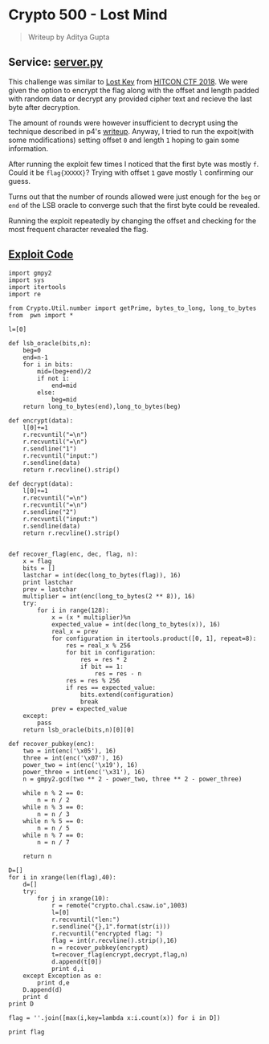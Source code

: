 # Crypto 500 - Lost Mind

> Writeup by Aditya Gupta

## Service: [server.py](server.py)

This challenge was similar to [Lost Key](https://ctftime.org/task/6888) from [HITCON CTF 2018](https://ctf.hitcon.org). We were given the option to encrypt the flag along with the offset and length padded with random data or decrypt any provided cipher text and recieve the last byte after decryption.

The amount of rounds were however insufficient to decrypt using the technique described in p4's [writeup](https://github.com/p4-team/ctf/tree/master/2018-10-20-hitcon/crypto_rsa). Anyway, I tried to run the expoit(with some modifications) setting offset `0` and length `1` hoping to gain some information. 

After running the exploit few times I noticed that the first byte was mostly `f`. Could it be `flag{XXXXX}`? Trying with offset `1` gave mostly `l` confirming our guess. 

Turns out that the number of rounds allowed were just enough for the `beg` or `end` of the LSB oracle to converge such that the first byte could be revealed.

Running the exploit repeatedly by changing the offset and checking for the most frequent character revealed the flag.

## [Exploit Code](lost_mind.py)

```
import gmpy2
import sys
import itertools
import re

from Crypto.Util.number import getPrime, bytes_to_long, long_to_bytes
from  pwn import *

l=[0]

def lsb_oracle(bits,n):
	beg=0
	end=n-1
	for i in bits:
		mid=(beg+end)/2
		if not i:
			end=mid
		else:
			beg=mid
	return long_to_bytes(end),long_to_bytes(beg)

def encrypt(data):
	l[0]+=1
	r.recvuntil("=\n")
	r.recvuntil("=\n")
	r.sendline("1")
	r.recvuntil("input:")
	r.sendline(data)
	return r.recvline().strip()

def decrypt(data):
	l[0]+=1
	r.recvuntil("=\n")
	r.recvuntil("=\n")
	r.sendline("2")
	r.recvuntil("input:")
	r.sendline(data)
	return r.recvline().strip()	


def recover_flag(enc, dec, flag, n):
    x = flag
    bits = []
    lastchar = int(dec(long_to_bytes(flag)), 16)
    print lastchar
    prev = lastchar
    multiplier = int(enc(long_to_bytes(2 ** 8)), 16)
    try:
        for i in range(128):
            x = (x * multiplier)%n
            expected_value = int(dec(long_to_bytes(x)), 16)
            real_x = prev
            for configuration in itertools.product([0, 1], repeat=8):
                res = real_x % 256
                for bit in configuration:
                    res = res * 2
                    if bit == 1:
                        res = res - n
                res = res % 256
                if res == expected_value:
                    bits.extend(configuration)
                    break
            prev = expected_value
    except:
        pass
    return lsb_oracle(bits,n)[0][0]

def recover_pubkey(enc):
    two = int(enc('\x05'), 16)
    three = int(enc('\x07'), 16)
    power_two = int(enc('\x19'), 16)
    power_three = int(enc('\x31'), 16)
    n = gmpy2.gcd(two ** 2 - power_two, three ** 2 - power_three)

    while n % 2 == 0:
        n = n / 2
    while n % 3 == 0:
        n = n / 3
    while n % 5 == 0:
        n = n / 5
    while n % 7 == 0:
        n = n / 7

    return n

D=[]
for i in xrange(len(flag),40):
	d=[]
	try:
		for j in xrange(10):
			r = remote("crypto.chal.csaw.io",1003)
			l=[0]
			r.recvuntil("len:")
			r.sendline("{},1".format(str(i)))
			r.recvuntil("encrypted flag: ")
			flag = int(r.recvline().strip(),16)
			n = recover_pubkey(encrypt)
			t=recover_flag(encrypt,decrypt,flag,n)
			d.append(t[0])
			print d,i
	except Exception as e:
		print d,e
	D.append(d)
	print d
print D

flag = ''.join([max(i,key=lambda x:i.count(x)) for i in D])

print flag
```